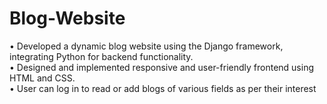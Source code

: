 # Blog-Website
• Developed a dynamic blog website using the Django framework, integrating Python for backend functionality.  
• Designed and implemented responsive and user-friendly frontend using HTML and CSS.  
• User can log in to read or add blogs of various fields as per their interest
